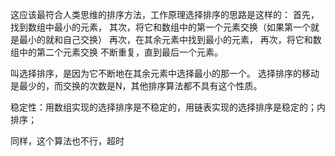 这应该最符合人类思维的排序方法，工作原理选择排序的思路是这样的：
首先，找到数组中最小的元素，
其次，将它和数组中的第一个元素交换（如果第一个就是最小的就和自己交换）
再次，在其余元素中找到最小的元素，
再次，将它和数组中的第二个元素交换
不断重复，直到最后一个元素。

叫选择排序，是因为它不断地在其余元素中选择最小的那一个。
选择排序的移动是最少的，而交换的次数是N，其他排序算法都不具有这个性质。

稳定性：用数组实现的选择排序是不稳定的，用链表实现的选择排序是稳定的；内排序；

同样，这个算法也不行，超时

